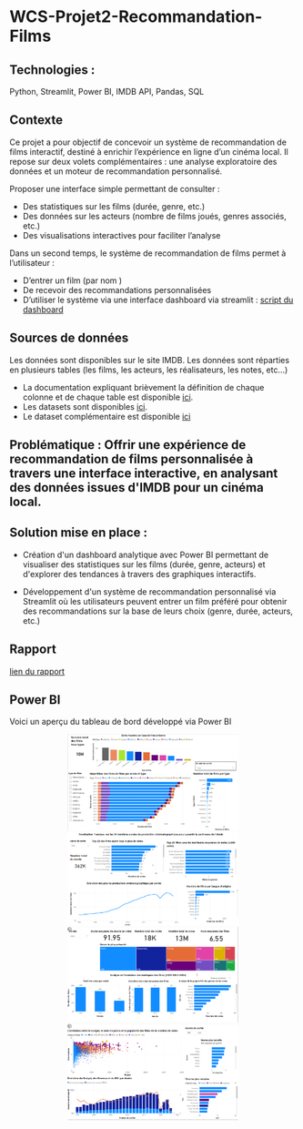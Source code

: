 # WCS-Projet2-Recommandation-Films

## Technologies : 
Python, Streamlit, Power BI, IMDB API, Pandas, SQL

## Contexte 

Ce projet a pour objectif de concevoir un système de recommandation de films interactif, destiné à enrichir l’expérience en ligne d’un cinéma local. Il repose sur deux volets complémentaires : une analyse exploratoire des données et un moteur de recommandation personnalisé.

Proposer une interface simple permettant de consulter :
- Des statistiques sur les films (durée, genre, etc.)
- Des données sur les acteurs (nombre de films joués, genres associés, etc.)
- Des visualisations interactives pour faciliter l’analyse
  
Dans un second temps, le système de recommandation de films permet à l’utilisateur :
- D’entrer un film (par nom )
- De recevoir des recommandations personnalisées
- D’utiliser le système via une interface dashboard via streamlit : [script du dashboard](https://github.com/ABOUD43/WCS-Projet2-Recommandation-Films/blob/main/dashboard.py)

## Sources de données
Les données sont disponibles sur le site IMDB. Les données sont réparties en plusieurs tables (les films, les acteurs, les réalisateurs, les notes, etc…)
- La documentation expliquant brièvement la définition de chaque colonne et de chaque table est disponible [ici](https://developer.imdb.com/non-commercial-datasets/).
- Les datasets sont disponibles [ici](https://datasets.imdbws.com/).
- Le dataset complémentaire est disponible [ici](https://drive.google.com/file/d/1VB5_gl1fnyBDzcIOXZ5vUSbCY68VZN1v/view) 

## Problématique : Offrir une expérience de recommandation de films personnalisée à travers une interface interactive, en analysant des données issues d'IMDB pour un cinéma local.

## Solution mise en place :

-  Création d'un dashboard analytique avec Power BI permettant de visualiser des statistiques sur les films (durée, genre, acteurs) et d'explorer des tendances à travers des graphiques interactifs.

- Développement d'un système de recommandation personnalisé via Streamlit où les utilisateurs peuvent entrer un film préféré pour obtenir des recommandations sur la base de leurs choix (genre, durée, acteurs, etc.)


## Rapport 

[lien du rapport](https://colab.research.google.com/drive/1FDk44rB1vbgfsDBkgPPiQTCjgcv0fzIW?usp=sharing)

## Power BI 
 Voici un aperçu du tableau de bord développé via Power BI 
 <p align="center">
  <img src="images/Intro_data.png" alt="logo2" width="300"/>
  <img src="images/Etude_general.png" alt="logo1" width="300"/>
  <img src="images/KPI.png" alt="logo3" width="300"/>
  <img src="images/Finances.png" alt="logo3" width="300"/> 
</p>

